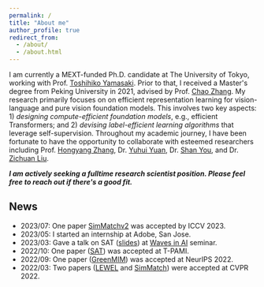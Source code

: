 ```yaml
---
permalink: /
title: "About me"
author_profile: true
redirect_from: 
  - /about/
  - /about.html
---
```


I am currently a MEXT-funded Ph.D. candidate at The University of Tokyo, working with Prof. [Toshihiko Yamasaki](https://scholar.google.com/citations?user=rE9iY5MAAAAJ&hl=en). Prior to that, I received a Master's degree from Peking University in 2021, advised by Prof. [Chao Zhang](https://scholar.google.com/citations?user=NeCCx-kAAAAJ&hl=en). My research primarily focuses on on efficient representation learning for vision-language and pure vision foundation models. This involves two key aspects: 1) *designing compute-efficient foundation models*, e.g., efficient Transformers; and 2) *devising label-efficient learning algorithms* that leverage self-supervision. Throughout my academic journey, I have been fortunate to have the opportunity to collaborate with esteemed researchers including Prof. [Hongyang Zhang](https://hongyanz.github.io/), Dr. [Yuhui Yuan](https://www.microsoft.com/en-us/research/people/yuyua/), Dr. [Shan You](https://shanyou92.github.io/), and Dr. [Zichuan Liu](https://scholar.google.com/citations?user=-H18WY8AAAAJ&hl=en).

***I am actively seeking a fulltime research scientist position. Please feel free to reach out if there's a good fit.***

## News
- 2023/07: One paper [SimMatchv2](http://openaccess.thecvf.com/content/ICCV2023/papers/Zheng_SimMatchV2_Semi-Supervised_Learning_with_Graph_Consistency_ICCV_2023_paper.pdf) was accepted by ICCV 2023.
- 2023/05: I started an internship at Adobe, San Jose.
- 2023/03: Gave a talk on SAT ([slides](https://1drv.ms/b/s!Aqnb8CZbnmQ5s3GLhODUfQcnbkxU?e=pKKhhm)) at [Waves in AI](https://events.li-lab.me/) seminar.
- 2022/10: One paper ([SAT](../_publications/2021-01-SAT.md)) was accepted at T-PAMI.
- 2022/09: One paper ([GreenMIM](../_publications/2022-05-GreenMIM.md)) was accepted at NeurIPS 2022.
- 2022/03: Two papers ([LEWEL](../_publications/2022-03-LEWEL.md) and [SimMatch](../_publications/2022-03-SimMatch.md)) were accepted at CVPR 2022.
